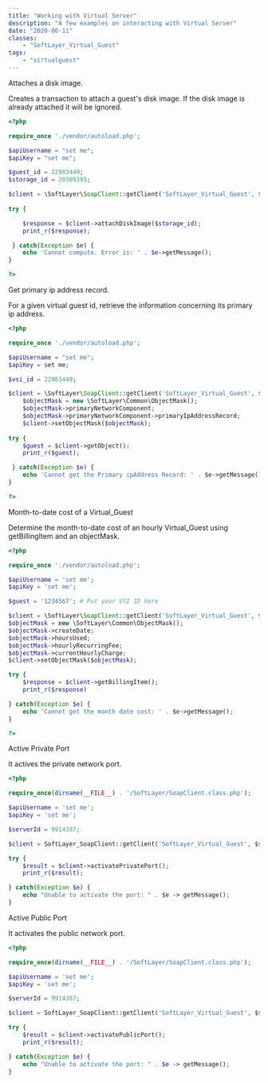 ```yaml
---
title: "Working with Virtual Server"
description: "A few examples on interacting with Virtual Server"
date: "2020-06-11"
classes: 
    - "SoftLayer_Virtual_Guest"
tags:
    - "virtualguest"
---
```


Attaches a disk image.

Creates a transaction to attach a guest's disk image. If the disk image is already attached it will be ignored.

```php
<?php

require_once './vendor/autoload.php';

$apiUsername = "set me";
$apiKey = "set me";

$guest_id = 22983449;
$storage_id = 20309395;

$client = \SoftLayer\SoapClient::getClient('SoftLayer_Virtual_Guest', $guest_id, $apiUsername, $apiKey);
  
try {

    $response = $client->attachDiskImage($storage_id);
    print_r($response);

 } catch(Exception $e) {
    echo 'Cannot compute. Error is: ' . $e->getMessage();
}

?>
```

Get primary ip address record.

For a given virtual guest id, retrieve the information concerning its primary ip address. 

```php
<?php

require_once './vendor/autoload.php';

$apiUsername = "set me";
$apiKey = set me;

$vsi_id = 22983449;

$client = \SoftLayer\SoapClient::getClient('SoftLayer_Virtual_Guest', $vsi_id, $apiUsername, $apiKey);
    $objectMask = new \SoftLayer\Common\ObjectMask();
    $objectMask->primaryNetworkComponent;
    $objectMask->primaryNetworkComponent->primaryIpAddressRecord;
    $client->setObjectMask($objectMask);
  
try { 
    $guest = $client->getObject();
    print_r($guest);

 } catch(Exception $e) {
    echo 'Cannot get the Primary ipAddress Record: ' . $e->getMessage();
}

?>

```

Month-to-date cost of a Virtual_Guest

Determine the month-to-date cost of an hourly Virtual_Guest using getBillingItem and an objectMask. 

```php
<?php

require_once './vendor/autoload.php';

$apiUsername = 'set me';
$apiKey = 'set me';

$guest = '1234567'; # Put your VSI ID here

$client = \SoftLayer\SoapClient::getClient('SoftLayer_Virtual_Guest', $guest, $apiUsername, $apiKey);
$objectMask = new \SoftLayer\Common\ObjectMask();
$objectMask->createDate;
$objectMask->hoursUsed;
$objectMask->hourlyRecurringFee;
$objectMask->currentHourlyCharge;
$client->setObjectMask($objectMask);

try {
    $response = $client->getBillingItem();
    print_r($response)

} catch(Exception $e) {
    echo 'Cannot get the month date cost: ' . $e->getMessage();
}

?>
```

Active Private Port

It actives the private network port.

```php
<?php

require_once(dirname(__FILE__) . '/SoftLayer/SoapClient.class.php');

$apiUsername = 'set me';
$apiKey = 'set me';

$serverId = 9914387;

$client = SoftLayer_SoapClient::getClient('SoftLayer_Virtual_Guest', $serverId, $apiUsername, $apiKey);

try {
    $result = $client->activatePrivatePort();
    print_r($result);

} catch(Exception $e) {
    echo "Unable to activate the port: " . $e -> getMessage();
}

```

Active Public Port

It activates the public network port.

```php
<?php

require_once(dirname(__FILE__) . '/SoftLayer/SoapClient.class.php');

$apiUsername = 'set me';
$apiKey = 'set me';

$serverId = 9914387;

$client = SoftLayer_SoapClient::getClient('SoftLayer_Virtual_Guest', $serverId, $apiUsername, $apiKey);

try {
    $result = $client->activatePublicPort();
    print_r($result);

} catch(Exception $e) {
    echo "Unable to activate the port: " . $e -> getMessage();
}

```
